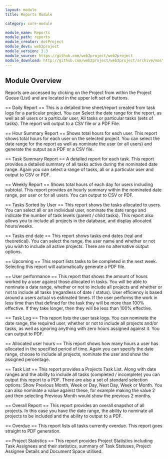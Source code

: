 ```yaml
---
layout: module
title: Reports Module

category: core-module

module_name: Reports
module_path: reports
module_creator: dotProject
module_devs: web2project
module_version: 3.3
module_source: https://github.com/web2project/web2project
module_download: http://github.com/web2project/web2project/archive/master.zip
---
```


## Module Overview

Reports are accessed by clicking on the Project from within the Project Queue (List) and are located in the upper left set of buttons.

== Daily Report ==
This is a detailed time sheet/report created from task logs for a particular project. You can Select the date range for the report, as well as all users or a particular user, All tasks or particular tasks (sets of tasks). The report will output to a CSV file or a PDF File.

== Hour Summary Report ==
Shows total hours for each user. This report shows total hours for each user on the selected project. You can select the date range for the report as well as nominate the user (or all users) and generate the output as a PDF or a CSV file.

== Task Summary Report ==
A detailed report for each task. This report provides a detailed summary of all tasks active during the nominated date range. Again you can select a range of tasks, all or a particular user and output to CSV or PDF.

== Weekly Report ==
Shows total hours of each day for users including subtotal. This report provides an hourly summary within the nominated date range, per user or for all users. You can output to CSV or PDF.

== Tasks Sorted by User ==
This report shows the tasks allocated to users. You can select all or an individual user, nominate the date range and indicate the number of task levels (parent / child tasks). This report also allows you to include all projects in the database, and display allocated hours/weeks.

== Tasks end date ==
This report shows tasks end dates (real and theoretical). You can select the range, the user name and whether or not you wish to include all active projects. There are no alternative output options.

== Upcoming ==
This report lists tasks to be completed in the next week. Selecting this report will automatically generate a PDF file.

== User performance ==
This report that shows the amount of hours worked by a user against those allocated in tasks. You will be able to nominate a date range, whether or not to include all projects and whether or not to include all tasks (regardless of date / status). User efficiency is based around a users actual vs estimated times. If the user performs the work in less time than that defined for the task they will be more than 100% effective. If they take longer, then they will be less than 100% effective.

== Task Log ==
This report lists the user task logs. You can nominate the date range, the required user, whether or not to include all projects and/or tasks, as well as ignoring anything with zero hours assigned against it. You can output to PDF.

== Allocated user hours ==
This report shows how many hours a user has allocated in the specified period of time. Again you can specify the date range, choose to include all projects, nominate the user and show the assigned percentage.

== Task List ==
This report provides a Projects Task List. Along with date ranges and the ability to include all tasks (completed / incomplete) you can output this report to a PDF. There are also a set of standard selection options: Show Previous Month, Week or Day, Next Day, Week or Month. You can also nominate a value against these, for example making the value 2 and then selecting Previous Month would show the previous 2 months.

== Overall Report ==
This report provides an overall snapshot of all projects. In this case you have the date range, the ability to nominate all projects to be included and the ability to output to a PDF.

== Overdue ==
This report lists all tasks currently overdue. This report goes straight to PDF generation.

== Project Statistics ==
This report provides Project Statistics including Task Assignees and their statistics, summary of Task Statuses, Project Assignee Details and Document Space utilised.
